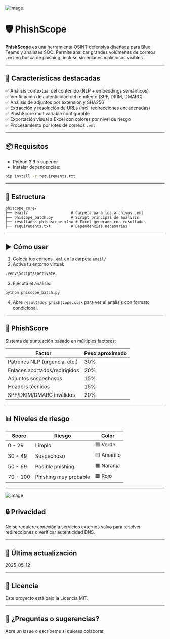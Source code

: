 
![image](https://github.com/user-attachments/assets/a5297153-e9c3-425d-84c5-95bdf72aac8e)



# 🛡️ PhishScope

**PhishScope** es una herramienta OSINT defensiva diseñada para Blue Teams y analistas SOC. Permite analizar grandes volúmenes de correos `.eml` en busca de phishing, incluso sin enlaces maliciosos visibles.

---

## 🧠 Características destacadas

✅ Análisis contextual del contenido (NLP + embeddings semánticos)  
✅ Verificación de autenticidad del remitente (SPF, DKIM, DMARC)  
✅ Análisis de adjuntos por extensión y SHA256  
✅ Extracción y resolución de URLs (incl. redirecciones encadenadas)  
✅ PhishScore multivariable configurable  
✅ Exportación visual a Excel con colores por nivel de riesgo  
✅ Procesamiento por lotes de correos `.eml`

---

## 📦 Requisitos

- Python 3.9 o superior
- Instalar dependencias:
```bash
pip install -r requirements.txt
```

---

## 📁 Estructura

```
phiscope_core/
├── email/                   # Carpeta para los archivos .eml
├── phiscope_batch.py        # Script principal de análisis
├── resultados_phishscope.xlsx # Excel generado con resultados
├── requirements.txt         # Dependencias necesarias
```

---

## ▶️ Cómo usar

1. Coloca tus correos `.eml` en la carpeta `email/`
2. Activa tu entorno virtual:
```bash
.venv\Scripts\activate
```
3. Ejecuta el análisis:
```bash
python phiscope_batch.py
```
4. Abre `resultados_phishscope.xlsx` para ver el análisis con formato condicional.

---

## 🧪 PhishScore

Sistema de puntuación basado en múltiples factores:

| Factor                         | Peso aproximado |
|-------------------------------|------------------|
| Patrones NLP (urgencia, etc.) | 30%              |
| Enlaces acortados/redirigidos | 20%              |
| Adjuntos sospechosos          | 15%              |
| Headers técnicos              | 15%              |
| SPF/DKIM/DMARC inválidos      | 20%              |

---

## 📊 Niveles de riesgo

| Score       | Riesgo                | Color   |
|-------------|------------------------|---------|
| 0 - 29      | Limpio                 | 🟩 Verde |
| 30 - 49     | Sospechoso             | 🟨 Amarillo |
| 50 - 69     | Posible phishing       | 🟧 Naranja |
| 70 - 100    | Phishing muy probable  | 🟥 Rojo |

---


![image](https://github.com/user-attachments/assets/923048c2-341f-4527-bacd-9973135636f3)

## 🔒 Privacidad

No se requiere conexión a servicios externos salvo para resolver redirecciones o verificar autenticidad DNS.

---

## 📅 Última actualización
2025-05-12

---

## 📄 Licencia

Este proyecto está bajo la Licencia MIT.

---

## 🙋 ¿Preguntas o sugerencias?

Abre un issue o escríbeme si quieres colaborar.

